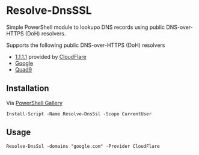 # Resolve-DnsSSL
Simple PowerShell module to lookupo DNS records using public DNS-over-HTTPS (DoH) resolvers.

Supports the following public DNS-over-HTTPS (DoH) resolvers
- [1.1.1.1](https://1.1.1.1) provided by [CloudFlare](https://www.cloudflare.com)
- [Google](https://dns.google)
- [Quad9](https://quad9.net)

## Installation
Via [PowerShell Gallery](https://www.powershellgallery.com/packages/Resolve-DnsSsl/)
```
Install-Script -Name Resolve-DnsSsl -Scope CurrentUser
```

## Usage
```
Resolve-DnsSsl -domains "google.com" -Provider CloudFlare
```

